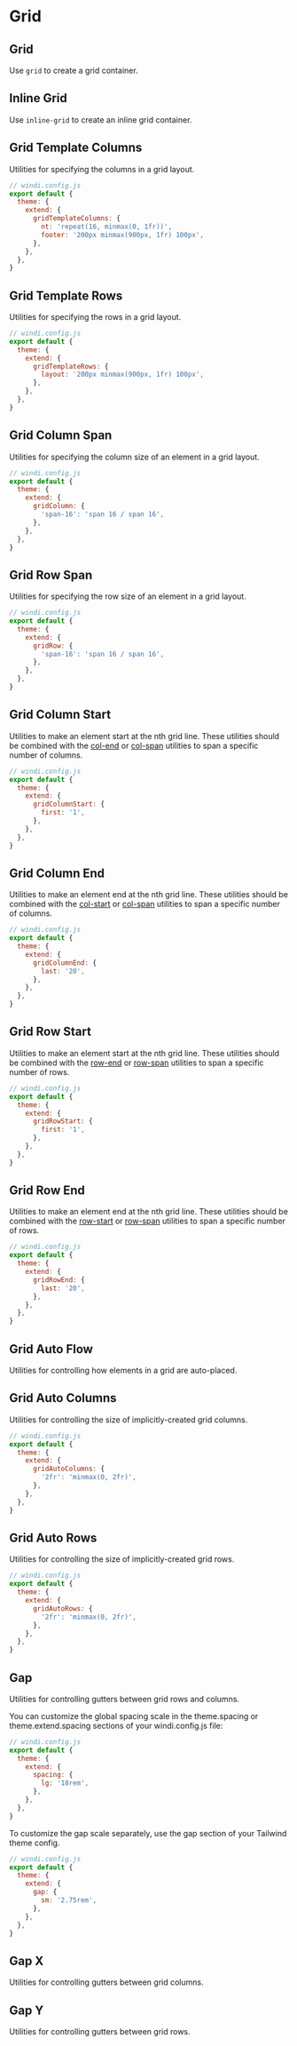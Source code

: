 # Grid

## Grid

Use `grid` to create a grid container.

<PlaygroundWithVariants
  variant='grid'
  :variants="[]"
  nested=true
  fixed='!block'
  appended='rounded-md bg-teal-500 bg-teal-100 p-2 w-6 h-6 gap-2 grid-cols-3 text-xs text-white text-center flex flex-col justify-center'
  html='&lt;div class="{class} gap-2 grid-cols-3 bg-teal-100 rounded-md p-2 text-xs text-white text-center"&gt;
&lt;div class="rounded-md bg-teal-500 w-6 h-6 flex flex-col justify-center"&gt;1&lt;/div&gt;
&lt;div class="rounded-md bg-teal-500 w-6 h-6 flex flex-col justify-center"&gt;2&lt;/div&gt;
&lt;div class="rounded-md bg-teal-500 w-6 h-6 flex flex-col justify-center"&gt;3&lt;/div&gt;
&lt;div class="rounded-md bg-teal-500 w-6 h-6 flex flex-col justify-center"&gt;4&lt;/div&gt;
&lt;div class="rounded-md bg-teal-500 w-6 h-6 flex flex-col justify-center"&gt;5&lt;/div&gt;
&lt;div class="rounded-md bg-teal-500 w-6 h-6 flex flex-col justify-center"&gt;6&lt;/div&gt;
&lt;div class="rounded-md bg-teal-500 w-6 h-6 flex flex-col justify-center"&gt;7&lt;/div&gt;
&lt;div class="rounded-md bg-teal-500 w-6 h-6 flex flex-col justify-center"&gt;8&lt;/div&gt;
&lt;div class="rounded-md bg-teal-500 w-6 h-6 flex flex-col justify-center"&gt;9&lt;/div&gt;
&lt;div class="rounded-md bg-teal-500 w-6 h-6 flex flex-col justify-center"&gt;10&lt;/div&gt;
&lt;div class="rounded-md bg-teal-500 w-6 h-6 flex flex-col justify-center"&gt;11&lt;/div&gt;
&lt;div class="rounded-md bg-teal-500 w-6 h-6 flex flex-col justify-center"&gt;12&lt;/div&gt;
&lt;/div&gt;'
/>

## Inline Grid

Use `inline-grid` to create an inline grid container.

<PlaygroundWithVariants
  variant='inline-grid'
  :variants="[]"
  nested=true
  fixed='!block'
  appended='rounded-md bg-teal-500 bg-teal-100 p-2 w-6 h-6 gap-2 grid-cols-3 text-xs text-white text-center flex flex-col justify-center'
  html='&lt;div class="{class} gap-2 grid-cols-3 bg-teal-100 rounded-md p-2 text-xs text-white text-center"&gt;
&lt;div class="rounded-md bg-teal-500 w-6 h-6 flex flex-col justify-center"&gt;1&lt;/div&gt;
&lt;div class="rounded-md bg-teal-500 w-6 h-6 flex flex-col justify-center"&gt;2&lt;/div&gt;
&lt;div class="rounded-md bg-teal-500 w-6 h-6 flex flex-col justify-center"&gt;3&lt;/div&gt;
&lt;div class="rounded-md bg-teal-500 w-6 h-6 flex flex-col justify-center"&gt;4&lt;/div&gt;
&lt;div class="rounded-md bg-teal-500 w-6 h-6 flex flex-col justify-center"&gt;5&lt;/div&gt;
&lt;div class="rounded-md bg-teal-500 w-6 h-6 flex flex-col justify-center"&gt;6&lt;/div&gt;
&lt;div class="rounded-md bg-teal-500 w-6 h-6 flex flex-col justify-center"&gt;7&lt;/div&gt;
&lt;div class="rounded-md bg-teal-500 w-6 h-6 flex flex-col justify-center"&gt;8&lt;/div&gt;
&lt;div class="rounded-md bg-teal-500 w-6 h-6 flex flex-col justify-center"&gt;9&lt;/div&gt;
&lt;div class="rounded-md bg-teal-500 w-6 h-6 flex flex-col justify-center"&gt;10&lt;/div&gt;
&lt;div class="rounded-md bg-teal-500 w-6 h-6 flex flex-col justify-center"&gt;11&lt;/div&gt;
&lt;div class="rounded-md bg-teal-500 w-6 h-6 flex flex-col justify-center"&gt;12&lt;/div&gt;
&lt;/div&gt;'
/>

## Grid Template Columns

Utilities for specifying the columns in a grid layout.

<PlaygroundWithVariants
  variant='4'
  :variants="['1', '2', '3', '4', '5', '6', '9', '12', 'none', '[1fr,2fr]', '[100px,1fr,min-content]']"
  prefix='grid-cols'
  nested=true
  fixed='!block'
  appended='grid rounded-md bg-teal-500 bg-teal-100 p-2 w-6 h-6 gap-2 text-xs text-white text-center flex flex-col justify-center'
  html='&lt;div class="grid {class} gap-2 bg-teal-100 rounded-md p-2 text-xs text-white text-center"&gt;
&lt;div class="rounded-md bg-teal-500 w-6 h-6 flex flex-col justify-center"&gt;1&lt;/div&gt;
&lt;div class="rounded-md bg-teal-500 w-6 h-6 flex flex-col justify-center"&gt;2&lt;/div&gt;
&lt;div class="rounded-md bg-teal-500 w-6 h-6 flex flex-col justify-center"&gt;3&lt;/div&gt;
&lt;div class="rounded-md bg-teal-500 w-6 h-6 flex flex-col justify-center"&gt;4&lt;/div&gt;
&lt;div class="rounded-md bg-teal-500 w-6 h-6 flex flex-col justify-center"&gt;5&lt;/div&gt;
&lt;div class="rounded-md bg-teal-500 w-6 h-6 flex flex-col justify-center"&gt;6&lt;/div&gt;
&lt;div class="rounded-md bg-teal-500 w-6 h-6 flex flex-col justify-center"&gt;7&lt;/div&gt;
&lt;div class="rounded-md bg-teal-500 w-6 h-6 flex flex-col justify-center"&gt;8&lt;/div&gt;
&lt;div class="rounded-md bg-teal-500 w-6 h-6 flex flex-col justify-center"&gt;9&lt;/div&gt;
&lt;div class="rounded-md bg-teal-500 w-6 h-6 flex flex-col justify-center"&gt;10&lt;/div&gt;
&lt;div class="rounded-md bg-teal-500 w-6 h-6 flex flex-col justify-center"&gt;11&lt;/div&gt;
&lt;div class="rounded-md bg-teal-500 w-6 h-6 flex flex-col justify-center"&gt;12&lt;/div&gt;
&lt;/div&gt;'
/>

<Customizing>

```js
// windi.config.js
export default {
  theme: {
    extend: {
      gridTemplateColumns: {
        nt: 'repeat(16, minmax(0, 1fr))',
        footer: '200px minmax(900px, 1fr) 100px',
      },
    },
  },
}
```

</Customizing>

## Grid Template Rows

Utilities for specifying the rows in a grid layout.

<PlaygroundWithVariants
  variant='4'
  :variants="['1', '2', '3', '4', '5', '6', '9', '12', 'none', '[1fr,2fr]', '[100px,1fr,min-content]']"
  prefix='grid-rows'
  nested=true
  fixed='!block'
  appended='grid grid-flow-col rounded-md bg-teal-500 bg-teal-100 p-2 w-6 h-6 gap-2 text-xs text-white text-center flex flex-col justify-center'
  html='&lt;div class="grid {class} grid-flow-col gap-2 bg-teal-100 rounded-md p-2 text-xs text-white text-center"&gt;
&lt;div class="rounded-md bg-teal-500 w-6 h-6 flex flex-col justify-center"&gt;1&lt;/div&gt;
&lt;div class="rounded-md bg-teal-500 w-6 h-6 flex flex-col justify-center"&gt;2&lt;/div&gt;
&lt;div class="rounded-md bg-teal-500 w-6 h-6 flex flex-col justify-center"&gt;3&lt;/div&gt;
&lt;div class="rounded-md bg-teal-500 w-6 h-6 flex flex-col justify-center"&gt;4&lt;/div&gt;
&lt;div class="rounded-md bg-teal-500 w-6 h-6 flex flex-col justify-center"&gt;5&lt;/div&gt;
&lt;div class="rounded-md bg-teal-500 w-6 h-6 flex flex-col justify-center"&gt;6&lt;/div&gt;
&lt;div class="rounded-md bg-teal-500 w-6 h-6 flex flex-col justify-center"&gt;7&lt;/div&gt;
&lt;div class="rounded-md bg-teal-500 w-6 h-6 flex flex-col justify-center"&gt;8&lt;/div&gt;
&lt;div class="rounded-md bg-teal-500 w-6 h-6 flex flex-col justify-center"&gt;9&lt;/div&gt;
&lt;div class="rounded-md bg-teal-500 w-6 h-6 flex flex-col justify-center"&gt;10&lt;/div&gt;
&lt;div class="rounded-md bg-teal-500 w-6 h-6 flex flex-col justify-center"&gt;11&lt;/div&gt;
&lt;div class="rounded-md bg-teal-500 w-6 h-6 flex flex-col justify-center"&gt;12&lt;/div&gt;
&lt;/div&gt;'
/>

<Customizing>

```js
// windi.config.js
export default {
  theme: {
    extend: {
      gridTemplateRows: {
        layout: '200px minmax(900px, 1fr) 100px',
      },
    },
  },
}
```

</Customizing>

## Grid Column Span

Utilities for specifying the column size of an element in a grid layout.

<PlaygroundWithVariants
  variant='auto'
  :variants="['auto', 'span-full', 'span-1', 'span-2', 'span-3', 'span-4', 'span-5', 'span-6', 'span-7', 'span-8', 'span-9', 'span-10', 'span-11', 'span-12', 'span-13', 'span-14', 'span-15']"
  prefix='col'
  nested=true
  fixed='!block'
  appended='grid grid-cols-4 rounded-md bg-teal-500 bg-teal-100 p-2 w-6 h-6 gap-2 text-xs text-white text-center flex flex-col justify-center'
  html='&lt;div class="grid grid-cols-4 gap-2 bg-teal-100 rounded-md p-2 text-xs text-white text-center"&gt;
&lt;div class="{class} rounded-md bg-teal-500 h-6 flex flex-col justify-center"&gt;1&lt;/div&gt;
&lt;div class="rounded-md bg-teal-500 w-6 h-6 flex flex-col justify-center"&gt;2&lt;/div&gt;
&lt;div class="rounded-md bg-teal-500 w-6 h-6 flex flex-col justify-center"&gt;3&lt;/div&gt;
&lt;div class="rounded-md bg-teal-500 w-6 h-6 flex flex-col justify-center"&gt;4&lt;/div&gt;
&lt;div class="rounded-md bg-teal-500 w-6 h-6 flex flex-col justify-center"&gt;5&lt;/div&gt;
&lt;div class="rounded-md bg-teal-500 w-6 h-6 flex flex-col justify-center"&gt;6&lt;/div&gt;
&lt;div class="rounded-md bg-teal-500 w-6 h-6 flex flex-col justify-center"&gt;7&lt;/div&gt;
&lt;div class="rounded-md bg-teal-500 w-6 h-6 flex flex-col justify-center"&gt;8&lt;/div&gt;
&lt;div class="rounded-md bg-teal-500 w-6 h-6 flex flex-col justify-center"&gt;9&lt;/div&gt;
&lt;div class="rounded-md bg-teal-500 w-6 h-6 flex flex-col justify-center"&gt;10&lt;/div&gt;
&lt;div class="rounded-md bg-teal-500 w-6 h-6 flex flex-col justify-center"&gt;11&lt;/div&gt;
&lt;div class="rounded-md bg-teal-500 w-6 h-6 flex flex-col justify-center"&gt;12&lt;/div&gt;
&lt;/div&gt;'
/>

<Customizing>

```js
// windi.config.js
export default {
  theme: {
    extend: {
      gridColumn: {
        'span-16': 'span 16 / span 16',
      },
    },
  },
}
```

</Customizing>

## Grid Row Span

Utilities for specifying the row size of an element in a grid layout.

<PlaygroundWithVariants
  variant='auto'
  :variants="['auto', 'span-full', 'span-1', 'span-2', 'span-3', 'span-4', 'span-5', 'span-6', 'span-7', 'span-8', 'span-9', 'span-10', 'span-11', 'span-12', 'span-13', 'span-14', 'span-15']"
  prefix='row'
  nested=true
  fixed='!block'
  appended='grid grid-rows-3 grid-flow-col rounded-md bg-teal-500 bg-teal-100 p-2 w-6 h-6 gap-2 text-xs text-white text-center flex flex-col justify-center'
  html='&lt;div class="grid grid-rows-3 grid-flow-col gap-2 bg-teal-100 rounded-md p-2 text-xs text-white text-center"&gt;
&lt;div class="{class} rounded-md bg-teal-500 w-6 flex flex-col py-1 justify-center"&gt;1&lt;/div&gt;
&lt;div class="rounded-md bg-teal-500 w-6 flex flex-col justify-center"&gt;2&lt;/div&gt;
&lt;div class="rounded-md bg-teal-500 w-6 flex flex-col justify-center"&gt;3&lt;/div&gt;
&lt;div class="rounded-md bg-teal-500 w-6 flex flex-col justify-center"&gt;4&lt;/div&gt;
&lt;div class="rounded-md bg-teal-500 w-6 flex flex-col justify-center"&gt;5&lt;/div&gt;
&lt;div class="rounded-md bg-teal-500 w-6 flex flex-col justify-center"&gt;6&lt;/div&gt;
&lt;div class="rounded-md bg-teal-500 w-6 flex flex-col justify-center"&gt;7&lt;/div&gt;
&lt;div class="rounded-md bg-teal-500 w-6 flex flex-col justify-center"&gt;8&lt;/div&gt;
&lt;div class="rounded-md bg-teal-500 w-6 flex flex-col justify-center"&gt;9&lt;/div&gt;
&lt;div class="rounded-md bg-teal-500 w-6 flex flex-col justify-center"&gt;10&lt;/div&gt;
&lt;div class="rounded-md bg-teal-500 w-6 flex flex-col justify-center"&gt;11&lt;/div&gt;
&lt;div class="rounded-md bg-teal-500 w-6 flex flex-col justify-center"&gt;12&lt;/div&gt;
&lt;/div&gt;'
/>

<Customizing>

```js
// windi.config.js
export default {
  theme: {
    extend: {
      gridRow: {
        'span-16': 'span 16 / span 16',
      },
    },
  },
}
```

</Customizing>

## Grid Column Start

Utilities to make an element start at the nth grid line. These utilities should be combined with the [col-end](#grid-column-end) or [col-span](#grid-column-span) utilities to span a specific number of columns.

<PlaygroundWithVariants
  variant='auto'
  :variants="['auto', '1', '2', '3', '4', '5', '6', '7', '8', '9', '10', '11', '12', '13', '14', '15']"
  prefix='col-start'
  nested=true
  fixed='!block'
  appended='grid col-span-2 grid-cols-4 rounded-md bg-teal-500 bg-teal-100 p-2 w-6 h-6 gap-2 text-xs text-white text-center flex flex-col justify-center'
  html='&lt;div class="grid grid-cols-4 gap-2 bg-teal-100 rounded-md p-2 text-xs text-white text-center"&gt;
&lt;div class="{class} col-span-2 rounded-md bg-teal-500 h-6 flex flex-col justify-center"&gt;1&lt;/div&gt;
&lt;div class="rounded-md bg-teal-500 w-6 h-6 flex flex-col justify-center"&gt;2&lt;/div&gt;
&lt;div class="rounded-md bg-teal-500 w-6 h-6 flex flex-col justify-center"&gt;3&lt;/div&gt;
&lt;div class="rounded-md bg-teal-500 w-6 h-6 flex flex-col justify-center"&gt;4&lt;/div&gt;
&lt;div class="rounded-md bg-teal-500 w-6 h-6 flex flex-col justify-center"&gt;5&lt;/div&gt;
&lt;div class="rounded-md bg-teal-500 w-6 h-6 flex flex-col justify-center"&gt;6&lt;/div&gt;
&lt;div class="rounded-md bg-teal-500 w-6 h-6 flex flex-col justify-center"&gt;7&lt;/div&gt;
&lt;div class="rounded-md bg-teal-500 w-6 h-6 flex flex-col justify-center"&gt;8&lt;/div&gt;
&lt;div class="rounded-md bg-teal-500 w-6 h-6 flex flex-col justify-center"&gt;9&lt;/div&gt;
&lt;div class="rounded-md bg-teal-500 w-6 h-6 flex flex-col justify-center"&gt;10&lt;/div&gt;
&lt;div class="rounded-md bg-teal-500 w-6 h-6 flex flex-col justify-center"&gt;11&lt;/div&gt;
&lt;div class="rounded-md bg-teal-500 w-6 h-6 flex flex-col justify-center"&gt;12&lt;/div&gt;
&lt;/div&gt;'
/>

<Customizing>

```js
// windi.config.js
export default {
  theme: {
    extend: {
      gridColumnStart: {
        first: '1',
      },
    },
  },
}
```

</Customizing>


## Grid Column End

Utilities to make an element end at the nth grid line. These utilities should be combined with the [col-start](#grid-column-start) or [col-span](#grid-column-span) utilities to span a specific number of columns.

<PlaygroundWithVariants
  variant='auto'
  :variants="['auto', '1', '2', '3', '4', '5', '6', '7', '8', '9', '10', '11', '12', '13', '14', '15']"
  prefix='col-end'
  nested=true
  fixed='!block'
  appended='grid grid-cols-4 col-span-2 rounded-md bg-teal-500 bg-teal-100 p-2 w-6 h-6 gap-2 text-xs text-white text-center flex flex-col justify-center'
  html='&lt;div class="grid grid-cols-4 gap-2 bg-teal-100 rounded-md p-2 text-xs text-white text-center"&gt;
&lt;div class="{class} col-span-2 rounded-md bg-teal-500 h-6 flex flex-col justify-center"&gt;1&lt;/div&gt;
&lt;div class="rounded-md bg-teal-500 w-6 h-6 flex flex-col justify-center"&gt;2&lt;/div&gt;
&lt;div class="rounded-md bg-teal-500 w-6 h-6 flex flex-col justify-center"&gt;3&lt;/div&gt;
&lt;div class="rounded-md bg-teal-500 w-6 h-6 flex flex-col justify-center"&gt;4&lt;/div&gt;
&lt;div class="rounded-md bg-teal-500 w-6 h-6 flex flex-col justify-center"&gt;5&lt;/div&gt;
&lt;div class="rounded-md bg-teal-500 w-6 h-6 flex flex-col justify-center"&gt;6&lt;/div&gt;
&lt;div class="rounded-md bg-teal-500 w-6 h-6 flex flex-col justify-center"&gt;7&lt;/div&gt;
&lt;div class="rounded-md bg-teal-500 w-6 h-6 flex flex-col justify-center"&gt;8&lt;/div&gt;
&lt;div class="rounded-md bg-teal-500 w-6 h-6 flex flex-col justify-center"&gt;9&lt;/div&gt;
&lt;div class="rounded-md bg-teal-500 w-6 h-6 flex flex-col justify-center"&gt;10&lt;/div&gt;
&lt;div class="rounded-md bg-teal-500 w-6 h-6 flex flex-col justify-center"&gt;11&lt;/div&gt;
&lt;div class="rounded-md bg-teal-500 w-6 h-6 flex flex-col justify-center"&gt;12&lt;/div&gt;
&lt;/div&gt;'
/>


<Customizing>

```js
// windi.config.js
export default {
  theme: {
    extend: {
      gridColumnEnd: {
        last: '20',
      },
    },
  },
}
```

</Customizing>

## Grid Row Start

Utilities to make an element start at the nth grid line. These utilities should be combined with the [row-end](#grid-row-end) or [row-span](#grid-row-span) utilities to span a specific number of rows.

<PlaygroundWithVariants
  variant='auto'
  :variants="['auto', '1', '2', '3', '4', '5', '6', '7', '8', '9', '10', '11', '12', '13', '14', '15']"
  prefix='row-start'
  nested=true
  fixed='!block'
  appended='grid grid-rows-3 row-span-2 grid-flow-col rounded-md bg-teal-500 bg-teal-100 p-2 w-6 h-6 gap-2 text-xs text-white text-center flex flex-col justify-center'
  html='&lt;div class="grid grid-rows-3 grid-flow-col gap-2 bg-teal-100 rounded-md p-2 text-xs text-white text-center"&gt;
&lt;div class="{class} row-span-2 rounded-md bg-teal-500 w-6 flex flex-col py-1 justify-center"&gt;1&lt;/div&gt;
&lt;div class="rounded-md bg-teal-500 w-6 flex flex-col justify-center"&gt;2&lt;/div&gt;
&lt;div class="rounded-md bg-teal-500 w-6 flex flex-col justify-center"&gt;3&lt;/div&gt;
&lt;div class="rounded-md bg-teal-500 w-6 flex flex-col justify-center"&gt;4&lt;/div&gt;
&lt;div class="rounded-md bg-teal-500 w-6 flex flex-col justify-center"&gt;5&lt;/div&gt;
&lt;div class="rounded-md bg-teal-500 w-6 flex flex-col justify-center"&gt;6&lt;/div&gt;
&lt;div class="rounded-md bg-teal-500 w-6 flex flex-col justify-center"&gt;7&lt;/div&gt;
&lt;div class="rounded-md bg-teal-500 w-6 flex flex-col justify-center"&gt;8&lt;/div&gt;
&lt;div class="rounded-md bg-teal-500 w-6 flex flex-col justify-center"&gt;9&lt;/div&gt;
&lt;div class="rounded-md bg-teal-500 w-6 flex flex-col justify-center"&gt;10&lt;/div&gt;
&lt;div class="rounded-md bg-teal-500 w-6 flex flex-col justify-center"&gt;11&lt;/div&gt;
&lt;div class="rounded-md bg-teal-500 w-6 flex flex-col justify-center"&gt;12&lt;/div&gt;
&lt;/div&gt;'
/>

<Customizing>

```js
// windi.config.js
export default {
  theme: {
    extend: {
      gridRowStart: {
        first: '1',
      },
    },
  },
}
```

</Customizing>


## Grid Row End

Utilities to make an element end at the nth grid line. These utilities should be combined with the [row-start](#grid-row-start) or [row-span](#grid-row-span) utilities to span a specific number of rows.

<PlaygroundWithVariants
  variant='auto'
  :variants="['auto', '1', '2', '3', '4', '5', '6', '7', '8', '9', '10', '11', '12', '13', '14', '15']"
  prefix='row-end'
  nested=true
  fixed='!block'
  appended='grid grid-rows-3 row-span-2 grid-flow-col rounded-md bg-teal-500 bg-teal-100 p-2 w-6 h-6 gap-2 text-xs text-white text-center flex flex-col justify-center'
  html='&lt;div class="grid grid-rows-3 grid-flow-col gap-2 bg-teal-100 rounded-md p-2 text-xs text-white text-center"&gt;
&lt;div class="{class} row-span-2 rounded-md bg-teal-500 w-6 flex flex-col py-1 justify-center"&gt;1&lt;/div&gt;
&lt;div class="rounded-md bg-teal-500 w-6 flex flex-col justify-center"&gt;2&lt;/div&gt;
&lt;div class="rounded-md bg-teal-500 w-6 flex flex-col justify-center"&gt;3&lt;/div&gt;
&lt;div class="rounded-md bg-teal-500 w-6 flex flex-col justify-center"&gt;4&lt;/div&gt;
&lt;div class="rounded-md bg-teal-500 w-6 flex flex-col justify-center"&gt;5&lt;/div&gt;
&lt;div class="rounded-md bg-teal-500 w-6 flex flex-col justify-center"&gt;6&lt;/div&gt;
&lt;div class="rounded-md bg-teal-500 w-6 flex flex-col justify-center"&gt;7&lt;/div&gt;
&lt;div class="rounded-md bg-teal-500 w-6 flex flex-col justify-center"&gt;8&lt;/div&gt;
&lt;div class="rounded-md bg-teal-500 w-6 flex flex-col justify-center"&gt;9&lt;/div&gt;
&lt;div class="rounded-md bg-teal-500 w-6 flex flex-col justify-center"&gt;10&lt;/div&gt;
&lt;div class="rounded-md bg-teal-500 w-6 flex flex-col justify-center"&gt;11&lt;/div&gt;
&lt;div class="rounded-md bg-teal-500 w-6 flex flex-col justify-center"&gt;12&lt;/div&gt;
&lt;/div&gt;'
/>


<Customizing>

```js
// windi.config.js
export default {
  theme: {
    extend: {
      gridRowEnd: {
        last: '20',
      },
    },
  },
}
```

</Customizing>

## Grid Auto Flow

Utilities for controlling how elements in a grid are auto-placed.

<PlaygroundWithVariants
  variant='row'
  :variants="['row', 'col', 'row-dense', 'col-dense']"
  prefix='grid-flow'
  nested=true
  fixed='!block'
  appended='grid grid-cols-3 grid-rows-3 col-span-2 rounded-md bg-teal-500 bg-teal-100 p-2 w-6 h-6 w-17 gap-2 text-xs text-white text-center flex flex-col justify-center'
  html='&lt;div class="grid grid-cols-3 grid-rows-3 {class} gap-2 bg-teal-100 rounded-md p-2 text-xs text-white text-center"&gt;
&lt;div class="rounded-md bg-teal-500 w-17 h-6 flex flex-col justify-center col-span-2"&gt;1&lt;/div&gt;
&lt;div class="rounded-md bg-teal-500 w-17 h-6 flex flex-col justify-center col-span-2"&gt;2&lt;/div&gt;
&lt;div class="rounded-md bg-teal-500 w-6 h-6 flex flex-col justify-center"&gt;3&lt;/div&gt;
&lt;div class="rounded-md bg-teal-500 w-6 h-6 flex flex-col justify-center"&gt;4&lt;/div&gt;
&lt;div class="rounded-md bg-teal-500 w-6 h-6 flex flex-col justify-center"&gt;5&lt;/div&gt;
&lt;div class="rounded-md bg-teal-500 w-6 h-6 flex flex-col justify-center"&gt;6&lt;/div&gt;
&lt;div class="rounded-md bg-teal-500 w-6 h-6 flex flex-col justify-center"&gt;7&lt;/div&gt;
&lt;div class="rounded-md bg-teal-500 w-6 h-6 flex flex-col justify-center"&gt;8&lt;/div&gt;
&lt;div class="rounded-md bg-teal-500 w-6 h-6 flex flex-col justify-center"&gt;9&lt;/div&gt;
&lt;div class="rounded-md bg-teal-500 w-6 h-6 flex flex-col justify-center"&gt;10&lt;/div&gt;
&lt;div class="rounded-md bg-teal-500 w-6 h-6 flex flex-col justify-center"&gt;11&lt;/div&gt;
&lt;div class="rounded-md bg-teal-500 w-6 h-6 flex flex-col justify-center"&gt;12&lt;/div&gt;
&lt;/div&gt;'
/>

## Grid Auto Columns

Utilities for controlling the size of implicitly-created grid columns.

<PlaygroundWithVariants
  variant='auto'
  :variants="['auto', 'min', 'max', 'fr']"
  prefix='auto-cols'
  nested=true
  fixed='!block'
  appended='grid col-span-2 col-start-3 col-span-4 rounded-md bg-teal-500 bg-teal-100 p-2 w-6 h-6 gap-2 text-xs text-white text-center flex flex-col justify-center'
  html='&lt;div class="grid {class} gap-2 bg-teal-100 rounded-md p-2 text-xs text-white text-center"&gt;
&lt;div class="col-span-4 rounded-md bg-teal-500 h-6 flex flex-col justify-center"&gt;1&lt;/div&gt;
&lt;div class="col-start-3 col-span-2 rounded-md bg-teal-500 h-6 flex flex-col justify-center"&gt;22222&lt;/div&gt;
&lt;div class="col-span-2 rounded-md bg-teal-500 h-6 flex flex-col justify-center"&gt;3&lt;/div&gt;
&lt;div class="col-span-2 rounded-md bg-teal-500 h-6 flex flex-col justify-center"&gt;4&lt;/div&gt;
&lt;div class="col-span-2 rounded-md bg-teal-500 h-6 flex flex-col justify-center"&gt;5&lt;/div&gt;
&lt;/div&gt;'
/>

<Customizing>

```js
// windi.config.js
export default {
  theme: {
    extend: {
      gridAutoColumns: {
        '2fr': 'minmax(0, 2fr)',
      },
    },
  },
}
```

</Customizing>

## Grid Auto Rows

Utilities for controlling the size of implicitly-created grid rows.

<PlaygroundWithVariants
  variant='auto'
  :variants="['auto', 'min', 'max', 'fr']"
  prefix='auto-rows'
  nested=true
  fixed='!block'
  appended='grid grid-flow-col row-span-4 row-span-2 row-start-3 rounded-md bg-teal-500 bg-teal-100 p-2 w-6 h-6 gap-2 text-xs text-white text-center flex flex-col justify-center'
  html='&lt;div class="grid grid-flow-col {class} gap-2 bg-teal-100 rounded-md p-2 text-xs text-white text-center"&gt;
&lt;div class="row-span-4 rounded-md bg-teal-500 flex flex-col py-1 justify-center"&gt;1&lt;/div&gt;
&lt;div class="row-start-2 row-span-2 rounded-md bg-teal-500 flex flex-col justify-center"&gt;
  &lt;p&gt;22222&lt;/p&gt;
  &lt;p&gt;22222&lt;/p&gt;
&lt;/div&gt;
&lt;div class="row-span-2 rounded-md bg-teal-500 flex flex-col justify-center"&gt;3&lt;/div&gt;
&lt;div class="row-span-2 rounded-md bg-teal-500 flex flex-col justify-center"&gt;4&lt;/div&gt;
&lt;div class="row-span-2 rounded-md bg-teal-500 flex flex-col justify-center"&gt;5&lt;/div&gt;
&lt;/div&gt;'
/>

<Customizing>

```js
// windi.config.js
export default {
  theme: {
    extend: {
      gridAutoRows: {
        '2fr': 'minmax(0, 2fr)',
      },
    },
  },
}
```

</Customizing>

## Gap

Utilities for controlling gutters between grid rows and columns.

<PlaygroundWithVariants
  variant='2'
  :variants="['0', 'px', '0.5', '1', '2', '4', '8', '10', '12', '14', '16', '20', '24', '48', '1.5rem', '32px']"
  prefix='gap'
  nested=true
  fixed='!block'
  appended='rounded-md bg-teal-500 bg-teal-100 p-2 h-8 grid grid-cols-3 text-xs text-white text-center flex flex-col justify-center'
  html='&lt;div class="grid {class} grid-cols-3 bg-teal-100 rounded-md p-2 text-xs text-white text-center"&gt;
&lt;div class="rounded-md bg-teal-500 h-8 flex flex-col justify-center"&gt;1&lt;/div&gt;
&lt;div class="rounded-md bg-teal-500 h-8 flex flex-col justify-center"&gt;2&lt;/div&gt;
&lt;div class="rounded-md bg-teal-500 h-8 flex flex-col justify-center"&gt;3&lt;/div&gt;
&lt;div class="rounded-md bg-teal-500 h-8 flex flex-col justify-center"&gt;4&lt;/div&gt;
&lt;div class="rounded-md bg-teal-500 h-8 flex flex-col justify-center"&gt;5&lt;/div&gt;
&lt;div class="rounded-md bg-teal-500 h-8 flex flex-col justify-center"&gt;6&lt;/div&gt;
&lt;div class="rounded-md bg-teal-500 h-8 flex flex-col justify-center"&gt;7&lt;/div&gt;
&lt;div class="rounded-md bg-teal-500 h-8 flex flex-col justify-center"&gt;8&lt;/div&gt;
&lt;div class="rounded-md bg-teal-500 h-8 flex flex-col justify-center"&gt;9&lt;/div&gt;
&lt;div class="rounded-md bg-teal-500 h-8 flex flex-col justify-center"&gt;10&lt;/div&gt;
&lt;div class="rounded-md bg-teal-500 h-8 flex flex-col justify-center"&gt;11&lt;/div&gt;
&lt;div class="rounded-md bg-teal-500 h-8 flex flex-col justify-center"&gt;12&lt;/div&gt;
&lt;/div&gt;'
/>

<Customizing>

You can customize the global spacing scale in the theme.spacing or theme.extend.spacing sections of your windi.config.js file:

```js
// windi.config.js
export default {
  theme: {
    extend: {
      spacing: {
        lg: '18rem',
      },
    },
  },
}
```

To customize the gap scale separately, use the gap section of your Tailwind theme config.

```js
// windi.config.js
export default {
  theme: {
    extend: {
      gap: {
        sm: '2.75rem',
      },
    },
  },
}
```

</Customizing>

## Gap X

Utilities for controlling gutters between grid columns.

<PlaygroundWithVariants
  variant='2'
  :variants="['0', 'px', '0.5', '1', '2', '4', '8', '10', '12', '14', '16', '20', '24', '48', '1.5rem', '32px']"
  prefix='gap-x'
  nested=true
  fixed='!block'
  appended='rounded-md bg-teal-500 bg-teal-100 p-2 h-8 grid grid-cols-3 text-xs text-white text-center flex flex-col justify-center'
  html='&lt;div class="grid {class} grid-cols-3 bg-teal-100 rounded-md p-2 text-xs text-white text-center"&gt;
&lt;div class="rounded-md bg-teal-500 h-8 flex flex-col justify-center"&gt;1&lt;/div&gt;
&lt;div class="rounded-md bg-teal-500 h-8 flex flex-col justify-center"&gt;2&lt;/div&gt;
&lt;div class="rounded-md bg-teal-500 h-8 flex flex-col justify-center"&gt;3&lt;/div&gt;
&lt;div class="rounded-md bg-teal-500 h-8 flex flex-col justify-center"&gt;4&lt;/div&gt;
&lt;div class="rounded-md bg-teal-500 h-8 flex flex-col justify-center"&gt;5&lt;/div&gt;
&lt;div class="rounded-md bg-teal-500 h-8 flex flex-col justify-center"&gt;6&lt;/div&gt;
&lt;div class="rounded-md bg-teal-500 h-8 flex flex-col justify-center"&gt;7&lt;/div&gt;
&lt;div class="rounded-md bg-teal-500 h-8 flex flex-col justify-center"&gt;8&lt;/div&gt;
&lt;div class="rounded-md bg-teal-500 h-8 flex flex-col justify-center"&gt;9&lt;/div&gt;
&lt;div class="rounded-md bg-teal-500 h-8 flex flex-col justify-center"&gt;10&lt;/div&gt;
&lt;div class="rounded-md bg-teal-500 h-8 flex flex-col justify-center"&gt;11&lt;/div&gt;
&lt;div class="rounded-md bg-teal-500 h-8 flex flex-col justify-center"&gt;12&lt;/div&gt;
&lt;/div&gt;'
/>

## Gap Y

Utilities for controlling gutters between grid rows.

<PlaygroundWithVariants
  variant='2'
  :variants="['0', 'px', '0.5', '1', '2', '4', '8', '10', '12', '14', '16', '20', '24', '48', '1.5rem', '32px']"
  prefix='gap-y'
  nested=true
  fixed='!block'
  appended='rounded-md bg-teal-500 bg-teal-100 p-2 h-8 grid grid-cols-3 text-xs text-white text-center flex flex-col justify-center'
  html='&lt;div class="grid {class} grid-cols-3 bg-teal-100 rounded-md p-2 text-xs text-white text-center"&gt;
&lt;div class="rounded-md bg-teal-500 h-8 flex flex-col justify-center"&gt;1&lt;/div&gt;
&lt;div class="rounded-md bg-teal-500 h-8 flex flex-col justify-center"&gt;2&lt;/div&gt;
&lt;div class="rounded-md bg-teal-500 h-8 flex flex-col justify-center"&gt;3&lt;/div&gt;
&lt;div class="rounded-md bg-teal-500 h-8 flex flex-col justify-center"&gt;4&lt;/div&gt;
&lt;div class="rounded-md bg-teal-500 h-8 flex flex-col justify-center"&gt;5&lt;/div&gt;
&lt;div class="rounded-md bg-teal-500 h-8 flex flex-col justify-center"&gt;6&lt;/div&gt;
&lt;div class="rounded-md bg-teal-500 h-8 flex flex-col justify-center"&gt;7&lt;/div&gt;
&lt;div class="rounded-md bg-teal-500 h-8 flex flex-col justify-center"&gt;8&lt;/div&gt;
&lt;div class="rounded-md bg-teal-500 h-8 flex flex-col justify-center"&gt;9&lt;/div&gt;
&lt;div class="rounded-md bg-teal-500 h-8 flex flex-col justify-center"&gt;10&lt;/div&gt;
&lt;div class="rounded-md bg-teal-500 h-8 flex flex-col justify-center"&gt;11&lt;/div&gt;
&lt;div class="rounded-md bg-teal-500 h-8 flex flex-col justify-center"&gt;12&lt;/div&gt;
&lt;/div&gt;'
/>